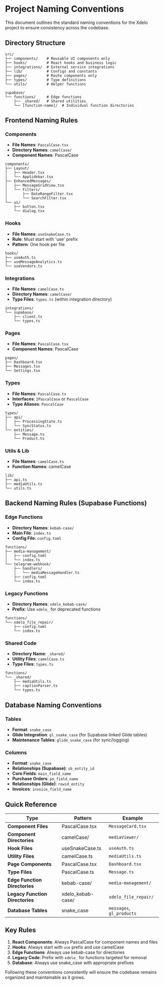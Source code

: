 # Project Naming Conventions

This document outlines the standard naming conventions for the Xdelo project to ensure consistency across the codebase.

## Directory Structure

```
src/
├── components/    # Reusable UI components only
├── hooks/         # React hooks and business logic
├── integrations/  # External service integrations
├── lib/           # Configs and constants
├── pages/         # Route components only
├── types/         # Type definitions
└── utils/         # Helper functions

supabase/
└── functions/     # Edge functions
    ├── _shared/   # Shared utilities
    └── [function-name]/  # Individual function directories
```

## Frontend Naming Rules

### Components

- **File Names**: `PascalCase.tsx`
- **Directory Names**: `camelCase/`
- **Component Names**: PascalCase

```
components/
├── Layout/
│   ├── Header.tsx
│   └── AppSidebar.tsx
├── EnhancedMessages/
│   ├── MessageGridView.tsx
│   └── Filters/
│       ├── DateRangeFilter.tsx
│       └── SearchFilter.tsx
└── ui/
    ├── button.tsx
    └── dialog.tsx
```

### Hooks

- **File Names**: `useSnakeCase.ts`
- **Rule**: Must start with 'use' prefix
- **Pattern**: One hook per file

```
hooks/
├── useAuth.ts
├── useMessageAnalytics.ts
└── useVendors.ts
```

### Integrations

- **File Names**: `camelCase.ts`
- **Directory Names**: `camelCase/`
- **Type Files**: `types.ts` (within integration directory)

```
integrations/
└── supabase/
    ├── client.ts
    └── types.ts
```

### Pages

- **File Names**: `PascalCase.tsx`
- **Component Names**: PascalCase

```
pages/
├── Dashboard.tsx
├── Messages.tsx
└── Settings.tsx
```

### Types

- **File Names**: `PascalCase.ts`
- **Interfaces**: `IPascalCase` or `PascalCase`
- **Type Aliases**: `PascalCase`

```
types/
├── api/
│   ├── ProcessingState.ts
│   └── SyncStatus.ts
└── entities/
    ├── Message.ts
    └── Product.ts
```

### Utils & Lib

- **File Names**: `camelCase.ts`
- **Function Names**: camelCase

```
lib/
├── api.ts
├── mediaUtils.ts
└── utils.ts
```

## Backend Naming Rules (Supabase Functions)

### Edge Functions

- **Directory Names**: `kebab-case/`
- **Main File**: `index.ts`
- **Config File**: `config.toml`

```
functions/
├── media-management/
│   ├── config.toml
│   └── index.ts
└── telegram-webhook/
    ├── handlers/
    │   └── mediaMessageHandler.ts
    ├── config.toml
    └── index.ts
```

### Legacy Functions

- **Directory Names**: `xdelo_kebab-case/`
- **Prefix**: Use `xdelo_` for deprecated functions

```
functions/
└── xdelo_file_repair/
    ├── config.toml
    └── index.ts
```

### Shared Code

- **Directory Name**: `_shared/`
- **Utility Files**: `camelCase.ts`
- **Type Files**: `types.ts`

```
functions/
└── _shared/
    ├── mediaUtils.ts
    ├── captionParser.ts
    └── types.ts
```

## Database Naming Conventions

### Tables

- **Format**: `snake_case`
- **Glide Integration**: `gl_snake_case` (for Supabase linked Glide tables)
- **Maintenance Tables**: `glide_snake_case` (for sync/logging)

### Columns

- **Format**: `snake_case`
- **Relationships (Supabase)**: `sb_entity_id`
- **Core Fields**: `main_field_name`
- **Purchase Orders**: `po_field_name`
- **Relationships (Glide)**: `rowid_entity`
- **Invoices**: `invoice_field_name`

## Quick Reference

| Type | Pattern | Example |
|------|---------|---------|
| **Component Files** | PascalCase.tsx | `MessageCard.tsx` |
| **Component Directories** | camelCase/ | `mediaViewer/` |
| **Hook Files** | useSnakeCase.ts | `useAuth.ts` |
| **Utility Files** | camelCase.ts | `mediaUtils.ts` |
| **Page Components** | PascalCase.tsx | `Dashboard.tsx` |
| **Type Files** | PascalCase.ts | `Message.ts` |
| **Edge Function Directories** | kebab-case/ | `media-management/` |
| **Legacy Function Directories** | xdelo_kebab-case/ | `xdelo_file_repair/` |
| **Database Tables** | snake_case | `messages`, `gl_products` |

## Key Rules

1. **React Components**: Always PascalCase for component names and files
2. **Hooks**: Always start with `use` prefix and use camelCase
3. **Edge Functions**: Always use kebab-case for directories
4. **Legacy Code**: Prefix with `xdelo_` for functions targeted for removal
5. **Database**: Always use snake_case with appropriate prefixes

Following these conventions consistently will ensure the codebase remains organized and maintainable as it grows. 
